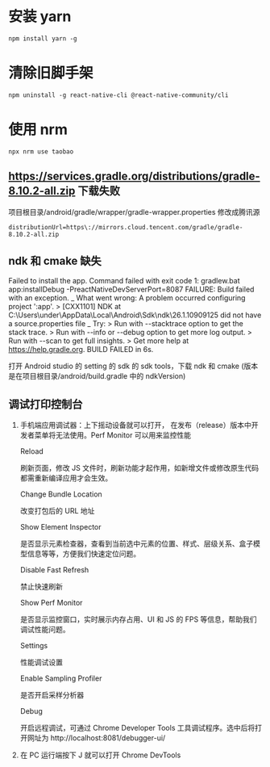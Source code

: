 # 安装 yarn

```
npm install yarn -g
```

# 清除旧脚手架

```
npm uninstall -g react-native-cli @react-native-community/cli
```

# 使用 nrm

```
npx nrm use taobao
```

## https://services.gradle.org/distributions/gradle-8.10.2-all.zip 下载失败

项目根目录/android/gradle/wrapper/gradle-wrapper.properties
修改成腾讯源

```
distributionUrl=https\://mirrors.cloud.tencent.com/gradle/gradle-8.10.2-all.zip
```

## ndk 和 cmake 缺失

Failed to install the app. Command failed with exit code 1: gradlew.bat app:installDebug -PreactNativeDevServerPort=8087 FAILURE: Build failed with an exception. _ What went wrong: A problem occurred configuring project ':app'. > [CXX1101] NDK at C:\Users\under\AppData\Local\Android\Sdk\ndk\26.1.10909125 did not have a source.properties file _ Try: > Run with --stacktrace option to get the stack trace. > Run with --info or --debug option to get more log output. > Run with --scan to get full insights. > Get more help at https://help.gradle.org. BUILD FAILED in 6s.

打开 Android studio 的 setting 的 sdk 的 sdk tools，下载 ndk 和 cmake (版本是在项目根目录/android/build.gradle 中的 ndkVersion)

## 调试打印控制台

1. 手机端应用调试器：上下摇动设备就可以打开， 在发布（release）版本中开发者菜单将无法使用。Perf Monitor 可以用来监控性能

   Reload

   刷新页面，修改 JS 文件时，刷新功能才起作用，如新增文件或修改原生代码都需重新编译应用才会生效。

   Change Bundle Location

   改变打包后的 URL 地址

   Show Element Inspector

   是否显示元素检查器，查看到当前选中元素的位置、样式、层级关系、盒子模型信息等等，方便我们快速定位问题。

   Disable Fast Refresh

   禁止快速刷新

   Show Perf Monitor

   是否显示监控窗口，实时展示内存占用、UI 和 JS 的 FPS 等信息，帮助我们调试性能问题。

   Settings

   性能调试设置

   Enable Sampling Profiler

   是否开启采样分析器

   Debug

   开启远程调试，可通过 Chrome Developer Tools 工具调试程序。选中后将打开网址为 http://localhost:8081/debugger-ui/

2. 在 PC 运行端按下 J 就可以打开 Chrome DevTools
